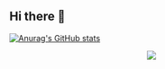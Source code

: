 ## Hi there 👋

<!--
**JamesHa0/JamesHa0** is a ✨ _special_ ✨ repository because its `README.md` (this file) appears on your GitHub profile.

Here are some ideas to get you started:

- 🔭 I’m currently working on ...
- 🌱 I’m currently learning ...
- 👯 I’m looking to collaborate on ...
- 🤔 I’m looking for help with ...
- 💬 Ask me about ...
- 📫 How to reach me: ...
- 😄 Pronouns: ...
- ⚡ Fun fact: ...
-->
[![Anurag's GitHub stats](https://github-readme-stats.vercel.app/api?username=JamesHa0&theme=rose&hide=issues,contribs&show_icons=true)](https://github.com/anuraghazra/github-readme-stats)
<div align="center"> <img src="https://metrics.lecoq.io/JamesHa0?template=classic&config.timezone=Asia%2FShanghai"> </div>
